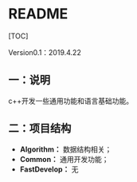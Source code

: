 # README

[TOC]

Version0.1：2019.4.22





## 一：说明

c++开发一些通用功能和语言基础功能。





## 二：项目结构

- **Algorithm：** 数据结构相关；
- **Common：** 通用开发功能；
- **FastDevelop：** 无



